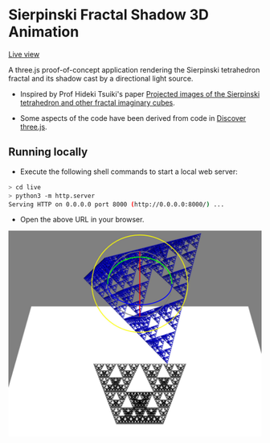 # Sierpinski Fractal Shadow 3D Animation

[Live view](https://michalkonecny.github.io/sierpinski-fractal-shadow/live/)

A three.js proof-of-concept application rendering the Sierpinski tetrahedron fractal and its shadow cast by a directional light source.

- Inspired by Prof Hideki Tsuiki's paper [Projected images of the Sierpinski tetrahedron and other fractal imaginary cubes](https://arxiv.org/abs/2205.13065).

- Some aspects of the code have been derived from code in [Discover three.js](https://discoverthreejs.com/book/).

## Running locally

- Execute the following shell commands to start a local web server:

```bash
> cd live
> python3 -m http.server
Serving HTTP on 0.0.0.0 port 8000 (http://0.0.0.0:8000/) ...
```

- Open the above URL in your browser.

![screenshot](st4-shadow.jpg)
